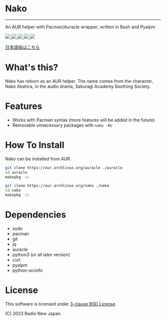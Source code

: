 # Nako
-----
An AUR helper with Pacman/Auracle wrapper, written in Bash and Pyalpm

<a href="https://github.com/njb-fm/nako/blob/master/LICENSE">
    <img src="https://img.shields.io/github/license/njb-fm/nako?style=flat-square">
</a>
<a href="https://github.com/njb-fm/nako/issues">
    <img src="https://img.shields.io/github/issues/njb-fm/nako?style=flat-square">
</a>
<a href="https://aur.archlinux.org/packages/nako">
    <img src="https://img.shields.io/aur/version/nako?style=flat-square">
</a>
<a href="https://github.com/njb-fm/nako">
    <img src="https://img.shields.io/github/last-commit/njb-fm/nako?style=flat-square">
</a>
<a href="https://github.com/njb-fm/nako">
    <img src="https://img.shields.io/github/stars/njb-fm/nako?style=flat-square">
</a>

[日本語版はこちら](README_ja.md)

# What's this?
Nako has reborn as an AUR helper. The name comes from the character, Nako Akahira, in the audio drama, Sakuragi Academy Soothing Society.

# Features
- Works with Pacman syntax (more features will be added in the future)
- Removable unnecessary packages with ```nako -Nc```

# How To Install
Nako can be installed from AUR.
```bash
git clone https://aur.archlinux.org/auracle ./auracle
cd auracle
makepkg -si

git clone https://aur.archlinux.org/nako ./nako
cd nako
makepkg -si
```

# Dependencies
* sudo
* pacman
* git
* jq
* auracle
* python3 (or all later version)
* curl
* pyalpm
* python-srcinfo

# License
This software is licensed under [3-clause BSD License](LICENSE).

(C) 2023 Radio New Japan.

